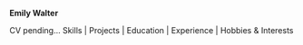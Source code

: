 <strong>Emily Walter</strong>

CV pending...
Skills | Projects | Education | Experience | Hobbies & Interests
